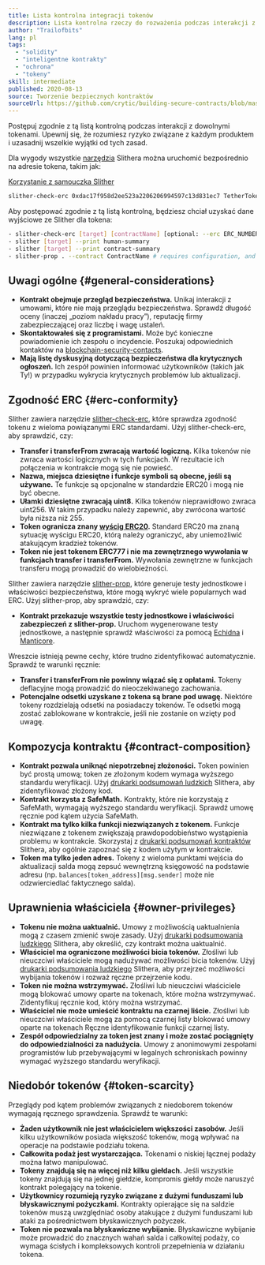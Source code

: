 ```yaml
---
title: Lista kontrolna integracji tokenów
description: Lista kontrolna rzeczy do rozważenia podczas interakcji z tokenami
author: "Trailofbits"
lang: pl
tags:
  - "solidity"
  - "inteligentne kontrakty"
  - "ochrona"
  - "tokeny"
skill: intermediate
published: 2020-08-13
source: Tworzenie bezpiecznych kontraktów
sourceUrl: https://github.com/crytic/building-secure-contracts/blob/master/development-guidelines/token_integration.md
---
```


Postępuj zgodnie z tą listą kontrolną podczas interakcji z dowolnymi tokenami. Upewnij się, że rozumiesz ryzyko związane z każdym produktem i uzasadnij wszelkie wyjątki od tych zasad.

Dla wygody wszystkie [narzędzia](https://github.com/crytic/slither#tools) Slithera można uruchomić bezpośrednio na adresie tokena, takim jak:

[Korzystanie z samouczka Slither](/developers/tutorials/how-to-use-slither-to-find-smart-contract-bugs/)

```bash
slither-check-erc 0xdac17f958d2ee523a2206206994597c13d831ec7 TetherToken
```

Aby postępować zgodnie z tą listą kontrolną, będziesz chciał uzyskać dane wyjściowe ze Slither dla tokena:

```bash
- slither-check-erc [target] [contractName] [optional: --erc ERC_NUMBER]
- slither [target] --print human-summary
- slither [target] --print contract-summary
- slither-prop . --contract ContractName # requires configuration, and use of Echidna and Manticore
```

## Uwagi ogólne {#general-considerations}

- **Kontrakt obejmuje przegląd bezpieczeństwa.** Unikaj interakcji z umowami, które nie mają przeglądu bezpieczeństwa. Sprawdź długość oceny (inaczej „poziom nakładu pracy”), reputację firmy zabezpieczającej oraz liczbę i wagę ustaleń.
- **Skontaktowałeś się z programistami.** Może być konieczne powiadomienie ich zespołu o incydencie. Poszukaj odpowiednich kontaktów na [blockchain-security-contacts](https://github.com/crytic/blockchain-security-contacts).
- **Mają listę dyskusyjną dotyczącą bezpieczeństwa dla krytycznych ogłoszeń.** Ich zespół powinien informować użytkowników (takich jak Ty!) w przypadku wykrycia krytycznych problemów lub aktualizacji.

## Zgodność ERC {#erc-conformity}

Slither zawiera narzędzie [slither-check-erc](https://github.com/crytic/slither/wiki/ERC-Conformance), które sprawdza zgodność tokenu z wieloma powiązanymi ERC standardami. Użyj slither-check-erc, aby sprawdzić, czy:

- **Transfer i transferFrom zwracają wartość logiczną.** Kilka tokenów nie zwraca wartości logicznych w tych funkcjach. W rezultacie ich połączenia w kontrakcie mogą się nie powieść.
- **Nazwa, miejsca dziesiętne i funkcje symboli są obecne, jeśli są używane.** Te funkcje są opcjonalne w standardzie ERC20 i mogą nie być obecne.
- **Ułamki dziesiętne zwracają uint8.** Kilka tokenów nieprawidłowo zwraca uint256. W takim przypadku należy zapewnić, aby zwrócona wartość była niższa niż 255.
- **Token ogranicza znany [wyścig ERC20](https://github.com/ethereum/EIPs/issues/20#issuecomment-263524729).** Standard ERC20 ma znaną sytuację wyścigu ERC20, którą należy ograniczyć, aby uniemożliwić atakującym kradzież tokenów.
- **Token nie jest tokenem ERC777 i nie ma zewnętrznego wywołania w funkcjach transfer i transferFrom.** Wywołania zewnętrzne w funkcjach transferu mogą prowadzić do wielobieżności.

Slither zawiera narzędzie [slither-prop](https://github.com/crytic/slither/wiki/Property-generation), które generuje testy jednostkowe i właściwości bezpieczeństwa, które mogą wykryć wiele popularnych wad ERC. Użyj slither-prop, aby sprawdzić, czy:

- **Kontrakt przekazuje wszystkie testy jednostkowe i właściwości zabezpieczeń z slither-prop.** Uruchom wygenerowane testy jednostkowe, a następnie sprawdź właściwości za pomocą [Echidna](https://github.com/crytic/echidna) i [Manticore](https://manticore.readthedocs.io/en/latest/verifier.html).

Wreszcie istnieją pewne cechy, które trudno zidentyfikować automatycznie. Sprawdź te warunki ręcznie:

- **Transfer i transferFrom nie powinny wiązać się z opłatami.** Tokeny deflacyjne mogą prowadzić do nieoczekiwanego zachowania.
- **Potencjalne odsetki uzyskane z tokena są brane pod uwagę.** Niektóre tokeny rozdzielają odsetki na posiadaczy tokenów. Te odsetki mogą zostać zablokowane w kontrakcie, jeśli nie zostanie on wzięty pod uwagę.

## Kompozycja kontraktu {#contract-composition}

- **Kontrakt pozwala uniknąć niepotrzebnej złożoności.** Token powinien być prostą umową; token ze złożonym kodem wymaga wyższego standardu weryfikacji. Użyj [drukarki podsumowań ludzkich](https://github.com/crytic/slither/wiki/Printer-documentation#human-summary) Slithera, aby zidentyfikować złożony kod.
- **Kontrakt korzysta z SafeMath.** Kontrakty, które nie korzystają z SafeMath, wymagają wyższego standardu weryfikacji. Sprawdź umowę ręcznie pod kątem użycia SafeMath.
- **Kontrakt ma tylko kilka funkcji niezwiązanych z tokenem.** Funkcje niezwiązane z tokenem zwiększają prawdopodobieństwo wystąpienia problemu w kontrakcie. Skorzystaj z [drukarki podsumowań kontraktów](https://github.com/crytic/slither/wiki/Printer-documentation#contract-summary) Slithera, aby ogólnie zapoznać się z kodem użytym w kontrakcie.
- **Token ma tylko jeden adres.** Tokeny z wieloma punktami wejścia do aktualizacji salda mogą zepsuć wewnętrzną księgowość na podstawie adresu (np. `balances[token_address][msg.sender]` może nie odzwierciedlać faktycznego salda).

## Uprawnienia właściciela {#owner-privileges}

- **Tokenu nie można uaktualnić.** Umowy z możliwością uaktualnienia mogą z czasem zmienić swoje zasady. Użyj [drukarki podsumowania ludzkiego](https://github.com/crytic/slither/wiki/Printer-documentation#contract-summary) Slithera, aby określić, czy kontrakt można uaktualnić.
- **Właściciel ma ograniczone możliwości bicia tokenów.** Złośliwi lub nieuczciwi właściciele mogą nadużywać możliwości bicia tokenów. Użyj [drukarki podsumowania ludzkiego](https://github.com/crytic/slither/wiki/Printer-documentation#contract-summary) Slithera, aby przejrzeć możliwości wybijania tokenów i rozważ ręczne przejrzenie kodu.
- **Token nie można wstrzymywać.** Złośliwi lub nieuczciwi właściciele mogą blokować umowy oparte na tokenach, które można wstrzymywać. Zidentyfikuj ręcznie kod, który można wstrzymać.
- **Właściciel nie może umieścić kontraktu na czarnej liście.** Złośliwi lub nieuczciwi właściciele mogą za pomocą czarnej listy blokować umowy oparte na tokenach Ręczne identyfikowanie funkcji czarnej listy.
- **Zespół odpowiedzialny za token jest znany i może zostać pociągnięty do odpowiedzialności za nadużycia.** Umowy z anonimowymi zespołami programistów lub przebywającymi w legalnych schroniskach powinny wymagać wyższego standardu weryfikacji.

## Niedobór tokenów {#token-scarcity}

Przeglądy pod kątem problemów związanych z niedoborem tokenów wymagają ręcznego sprawdzenia. Sprawdź te warunki:

- **Żaden użytkownik nie jest właścicielem większości zasobów.** Jeśli kilku użytkowników posiada większość tokenów, mogą wpływać na operacje na podstawie podziału tokena.
- **Całkowita podaż jest wystarczająca.** Tokenami o niskiej łącznej podaży można łatwo manipulować.
- **Tokeny znajdują się na więcej niż kilku giełdach.** Jeśli wszystkie tokeny znajdują się na jednej giełdzie, kompromis giełdy może naruszyć kontrakt polegający na tokenie.
- **Użytkownicy rozumieją ryzyko związane z dużymi funduszami lub błyskawicznymi pożyczkami.** Kontrakty opierające się na saldzie tokenów muszą uwzględniać osoby atakujące z dużymi funduszami lub ataki za pośrednictwem błyskawicznych pożyczek.
- **Token nie pozwala na błyskawiczne wybijanie**. Błyskawiczne wybijanie może prowadzić do znacznych wahań salda i całkowitej podaży, co wymaga ścisłych i kompleksowych kontroli przepełnienia w działaniu tokena.
